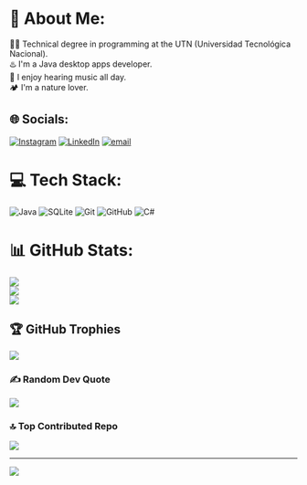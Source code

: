 # 💫 About Me:
🧑‍💻 Technical degree in programming at the UTN (Universidad Tecnológica Nacional).<br>♨️ I'm a Java desktop apps developer.<br>🎼 I enjoy hearing music all day. <br>🏕️ I'm a nature lover.<br>


## 🌐 Socials:
[![Instagram](https://img.shields.io/badge/Instagram-%23E4405F.svg?logo=Instagram&logoColor=white)](https://instagram.com/gonzaagirott) [![LinkedIn](https://img.shields.io/badge/LinkedIn-%230077B5.svg?logo=linkedin&logoColor=white)](https://linkedin.com/in/https://www.linkedin.com/in/gonzalo-girotti-677063174/) [![email](https://img.shields.io/badge/Email-D14836?logo=gmail&logoColor=white)](mailto:girotti.gonzalo@gmail.com) 

# 💻 Tech Stack:
![Java](https://img.shields.io/badge/java-%23ED8B00.svg?style=for-the-badge&logo=openjdk&logoColor=white) ![SQLite](https://img.shields.io/badge/sqlite-%2307405e.svg?style=for-the-badge&logo=sqlite&logoColor=white) ![Git](https://img.shields.io/badge/git-%23F05033.svg?style=for-the-badge&logo=git&logoColor=white) ![GitHub](https://img.shields.io/badge/github-%23121011.svg?style=for-the-badge&logo=github&logoColor=white) ![C#](https://img.shields.io/badge/c%23-%23239120.svg?style=for-the-badge&logo=csharp&logoColor=white)
# 📊 GitHub Stats:
![](https://github-readme-stats.vercel.app/api?username=GonzaloGirotti&theme=bear&hide_border=false&include_all_commits=true&count_private=true)<br/>
![](https://nirzak-streak-stats.vercel.app/?user=GonzaloGirotti&theme=bear&hide_border=false)<br/>
![](https://github-readme-stats.vercel.app/api/top-langs/?username=GonzaloGirotti&theme=bear&hide_border=false&include_all_commits=true&count_private=true&layout=compact)

## 🏆 GitHub Trophies
![](https://github-profile-trophy.vercel.app/?username=GonzaloGirotti&theme=tokyonight&no-frame=false&no-bg=true&margin-w=4)

### ✍️ Random Dev Quote
![](https://quotes-github-readme.vercel.app/api?type=horizontal&theme=tokyonight)

### 🔝 Top Contributed Repo
![](https://github-contributor-stats.vercel.app/api?username=GonzaloGirotti&limit=5&theme=tokyonight&combine_all_yearly_contributions=true)

---
[![](https://visitcount.itsvg.in/api?id=GonzaloGirotti&icon=2&color=3)](https://visitcount.itsvg.in)

<!-- Proudly created with GPRM ( https://gprm.itsvg.in ) -->
